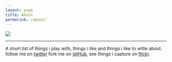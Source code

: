 ```yaml
---
layout: page
title: About
permalink: /about/
---
```





![]({{site.baseurl}}/images/bagad-tutari.jpg)

<hr>

A short list of things i play with, things i like and things i like to wtite about. 
			follow me on [twitter](https://twitter.com/jalindr) 
			fork me on [gitHub](https://github.com/{{site.github_username}}),
			see things i capture on [flickr](https://flickr.com).